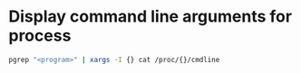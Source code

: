 # Display command line arguments for process

```bash
pgrep "<program>" | xargs -I {} cat /proc/{}/cmdline
```
